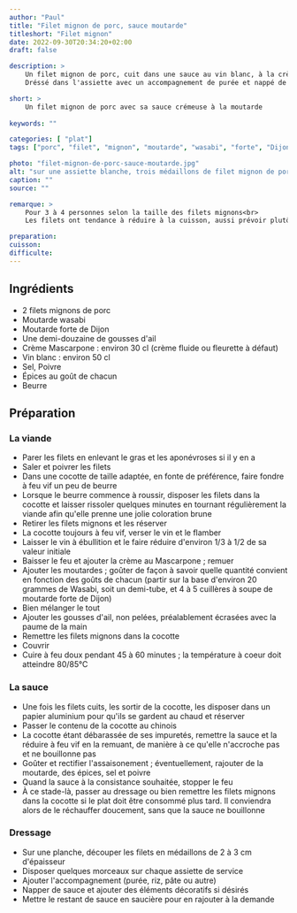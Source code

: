 ```yaml
---
author: "Paul"
title: "Filet mignon de porc, sauce moutarde"
titleshort: "Filet mignon"
date: 2022-09-30T20:34:20+02:00
draft: false

description: >
    Un filet mignon de porc, cuit dans une sauce au vin blanc, à la crème et à la moutarde.<br>
    Dréssé dans l'assiette avec un accompagnement de purée et nappé de sauce, c'est un régal pour les convives.

short: >
    Un filet mignon de porc avec sa sauce crémeuse à la moutarde
    
keywords: ""

categories: [ "plat"]
tags: ["porc", "filet", "mignon", "moutarde", "wasabi", "forte", "Dijon", "crème", "ail", "vin blanc", "viande", "mascarpone", "purée"]

photo: "filet-mignon-de-porc-sauce-moutarde.jpg"
alt: "sur une assiette blanche, trois médaillons de filet mignon de porc, nappés d'une sauce brun foncé ; en arrière plan, du riz présenté sous forme de cylindre, quelques feuilles de cerfeuil en décoration"
caption: ""
source: ""

remarque: >
    Pour 3 à 4 personnes selon la taille des filets mignons<br>
    Les filets ont tendance à réduire à la cuisson, aussi prévoir plutôt large

preparation: 
cuisson: 
difficulte:
---
```



## Ingrédients
- 2 filets mignons de porc
- Moutarde wasabi
- Moutarde forte de Dijon
- Une demi-douzaine de gousses d'ail
- Crème Mascarpone : environ 30 cl (crème fluide ou fleurette à défaut)
- Vin blanc : environ 50 cl
- Sel, Poivre
- Épices au goût de chacun
- Beurre
## Préparation
### La viande
- Parer les filets en enlevant le gras et les aponévroses si il y en a
- Saler et poivrer les filets
- Dans une cocotte de taille adaptée, en fonte de préférence, faire fondre à feu vif un peu de beurre
- Lorsque le beurre commence à roussir, disposer les filets dans la cocotte et laisser rissoler quelques minutes en tournant régulièrement la viande afin qu'elle prenne une jolie coloration brune
- Retirer les filets mignons et les réserver
- La cocotte toujours à feu vif, verser le vin et le flamber
- Laisser le vin à ébullition et le faire réduire d'environ 1/3 à 1/2 de sa valeur initiale
- Baisser le feu et ajouter la crème au Mascarpone ; remuer
- Ajouter les moutardes ; goûter de façon à savoir quelle quantité convient en fonction des goûts de chacun (partir sur la base d'environ 20 grammes de Wasabi, soit un demi-tube, et 4 à 5 cuillères à soupe de moutarde forte de Dijon)
- Bien mélanger le tout
- Ajouter les gousses d'ail, non pelées, préalablement écrasées avec la paume de la main
- Remettre les filets mignons dans la cocotte
- Couvrir
- Cuire à feu doux pendant 45 à 60 minutes ; la température à coeur doit atteindre 80/85°C
### La sauce
- Une fois les filets cuits, les sortir de la cocotte, les disposer dans un papier aluminium pour qu'ils se gardent au chaud et réserver
- Passer le contenu de la cocotte au chinois
- La cocotte étant débarassée de ses impuretés, remettre la sauce et la réduire à feu vif en la remuant, de manière à ce qu'elle n'accroche pas et ne bouillonne pas
- Goûter et rectifier l'assaisonement ; éventuellement, rajouter de la moutarde, des épices, sel et poivre
- Quand la sauce à la consistance souhaitée, stopper le feu
- À ce stade-là, passer au dressage ou bien remettre les filets mignons dans la cocotte si le plat doit être consommé plus tard. Il conviendra alors de le réchauffer doucement, sans que la sauce ne bouillonne
### Dressage
- Sur une planche, découper les filets en médaillons de 2 à 3 cm d'épaisseur
- Disposer quelques morceaux sur chaque assiette de service
- Ajouter l'accompagnement (purée, riz, pâte ou autre)
- Napper de sauce et ajouter des éléments décoratifs si désirés
- Mettre le restant de sauce en saucière pour en rajouter à la demande

